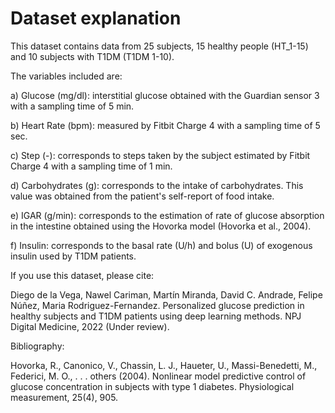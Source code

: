 # Dataset explanation
This dataset contains data from 25 subjects, 15 healthy people (HT_1-15) and 10 subjects with T1DM (T1DM 1-10).

The variables included are:

a) Glucose (mg/dl): interstitial glucose obtained with the Guardian sensor 3 with a sampling time of 5 min.

b) Heart Rate (bpm): measured by Fitbit Charge 4 with a sampling time of 5 sec.

c) Step (-): corresponds to steps taken by the subject estimated by Fitbit Charge 4 with a sampling time of 1 min.

d) Carbohydrates (g): corresponds to the intake of carbohydrates. This value was obtained from the patient's self-report of food intake.

e) IGAR (g/min): corresponds to the estimation of rate of glucose absorption in the intestine obtained using the Hovorka model (Hovorka et al., 2004).

f) Insulin: corresponds to the basal rate (U/h) and bolus (U) of exogenous insulin used by T1DM patients.

If you use this dataset, please cite:

Diego de la Vega, Nawel Cariman, Martín Miranda, David C. Andrade, Felipe Núñez, Maria Rodriguez-Fernandez. Personalized glucose prediction in healthy subjects and T1DM patients using deep learning methods. NPJ Digital Medicine, 2022 (Under review).

Bibliography:

Hovorka, R., Canonico, V., Chassin, L. J., Haueter, U., Massi-Benedetti, M., Federici, M. O., . . . others (2004). Nonlinear model predictive control of glucose concentration in subjects with type 1 diabetes. Physiological measurement, 25(4), 905. 

